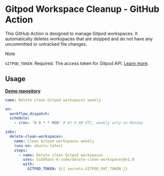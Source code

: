 # Gitpod Workspace Cleanup - GitHub Action

This GitHub Action is designed to manage Gitpod workspaces. It automatically deletes workspaces that are stopped and do not have any uncommitted or untracked file changes.

> [!NOTE]
> `GITPOD_TOKEN`: Required. The access token for Gitpod API. [Learn more](https://www.gitpod.io/docs/configure/user-settings/access-tokens).

## Usage

[**Demo repository**](https://github.com/Siddhant-K-code/demo-delete-clean-workspaces)

```yaml
name: Delete clean Gitpod workspaces weekly

on:
  workflow_dispatch:
  schedule:
    - cron: '0 9 * * MON' # At 9 AM UTC, weekly only on Monday

jobs:
  delete-clean-workspaces:
    name: Clean Gitpod workspaces weekly
    runs-on: ubuntu-latest
    steps:
      - name: Delete clean Gitpod workspaces
        uses: Siddhant-K-code/delete-clean-workspaces@v1.0
        with:
          GITPOD_TOKEN: ${{ secrets.GITPOD_PAT_TOKEN }}
```
